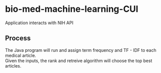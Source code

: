 # bio-med-machine-learning-CUI
Application interacts with NIH API 

## Process
The Java program will run and assign term frequency and TF - IDF to each medical article.  
Given the inputs, the rank and retreive algorithm will choose the top best articles.   
